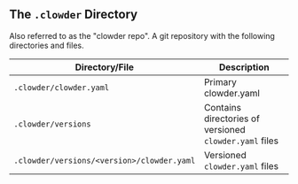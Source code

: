 ## The `.clowder` Directory

Also referred to as the "clowder repo". A git repository with the following directories and files.

| Directory/File | Description |
|----------------|-------------|
| `.clowder/clowder.yaml` | Primary clowder.yaml |
| `.clowder/versions` | Contains directories of versioned `clowder.yaml` files |
| `.clowder/versions/<version>/clowder.yaml` | Versioned `clowder.yaml` files |
